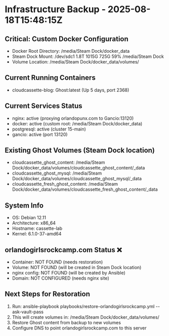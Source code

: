 # Infrastructure Backup - 2025-08-18T15:48:15Z

## Critical: Custom Docker Configuration
- Docker Root Directory: /media/Steam Dock/docker_data
- Steam Dock Mount: /dev/sdc1       1.8T 1015G  725G  59% /media/Steam Dock
- Volume Location: /media/Steam Dock/docker_data/volumes/

## Current Running Containers
- cloudcassette-blog: Ghost:latest (Up 5 days, port 2368)

## Current Services Status
- nginx: active (proxying orlandopunx.com to Gancio:13120)
- docker: active (custom root: /media/Steam Dock/docker_data)
- postgresql: active (cluster 15-main)
- gancio: active (port 13120)

## Existing Ghost Volumes (Steam Dock location)
- cloudcassette_ghost_content: /media/Steam Dock/docker_data/volumes/cloudcassette_ghost_content/_data
- cloudcassette_ghost_mysql: /media/Steam Dock/docker_data/volumes/cloudcassette_ghost_mysql/_data  
- cloudcassette_fresh_ghost_content: /media/Steam Dock/docker_data/volumes/cloudcassette_fresh_ghost_content/_data

## System Info
- OS: Debian 12.11
- Architecture: x86_64
- Hostname: cassette-lab
- Kernel: 6.1.0-37-amd64

## orlandogirlsrockcamp.com Status ❌
- Container: NOT FOUND (needs restoration)
- Volume: NOT FOUND (will be created in Steam Dock location)
- nginx config: NOT FOUND (will be created by Ansible)
- Domain: NOT CONFIGURED (needs nginx site)

## Next Steps for Restoration
1. Run: ansible-playbook playbooks/restore-orlandogirlsrockcamp.yml --ask-vault-pass
2. This will create volumes in: /media/Steam Dock/docker_data/volumes/
3. Restore Ghost content from backup to new volumes
4. Configure DNS to point orlandogirlsrockcamp.com to this server
